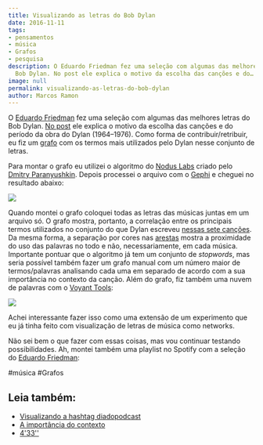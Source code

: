 ```yaml
---
title: Visualizando as letras do Bob Dylan
date: 2016-11-11
tags:
- pensamentos
- música
- Grafos
- pesquisa
description: O Eduardo Friedman fez uma seleção com algumas das melhores letras do
  Bob Dylan. No post ele explica o motivo da escolha das canções e do…
image: null
permalink: visualizando-as-letras-do-bob-dylan
author: Marcos Ramon
---
```

O [Eduardo Friedman](https://medium.com/u/4c7cd2bb169b) fez uma seleção com algumas das melhores letras do Bob Dylan. [No post](https://cabineliteraria.com.br/melhores-letras-do-dylan-1964-1976-4f7715f25940#.1tgafgnht) ele explica o motivo da escolha das canções e do período da obra do Dylan (1964–1976). Como forma de contribuir/retribuir, eu fiz um [grafo](https://pt.wikipedia.org/wiki/Teoria_dos_grafos) com os termos mais utilizados pelo Dylan nesse conjunto de letras.

Para montar o grafo eu utilizei o algoritmo do [Nodus Labs](http://noduslabs.com/) criado pelo [Dmitry Paranyushkin](https://www.facebook.com/deemeetree?fref=ts). Depois processei o arquivo com o [Gephi](https://gephi.org/) e cheguei no resultado abaixo:

<img src="/assets/img/visualizando-as-letras-do-bob dylan-medium-1.png">

Quando montei o grafo coloquei todas as letras das músicas juntas em um arquivo só. O grafo mostra, portanto, a correlação entre os principais termos utilizados no conjunto do que Dylan escreveu [nessas sete canções](https://drive.google.com/open?id=1kbZfpERvNFRUEAWwX7inKH-bJJn8MerFx0noOCqljmM). Da mesma forma, a separação por cores nas [arestas](https://pt.wikipedia.org/wiki/Aresta) mostra a proximidade do uso das palavras no todo e não, necessariamente, em cada música. Importante pontuar que o algoritmo já tem um conjunto de _stopwords_, mas seria possível também fazer um grafo manual com um número maior de termos/palavras analisando cada uma em separado de acordo com a sua importância no contexto da canção. Além do grafo, fiz também uma nuvem de palavras com o [Voyant Tools](https://voyant-tools.org/):

<img src="/assets/img/visualizando-as-letras-do-bob dylan-medium-2.png">

Achei interessante fazer isso como uma extensão de um experimento que eu já tinha feito com visualização de letras de música como networks.

Não sei bem o que fazer com essas coisas, mas vou continuar testando possibilidades. Ah, montei também uma playlist no Spotify com a seleção do [Eduardo Friedman](https://medium.com/u/4c7cd2bb169b):

#música #Grafos<div class="leia-tambem" markdown="1">
## Leia também:

- <a href="/visualizando-a-hashtag-diadopodcast">Visualizando a hashtag diadopodcast</a>
- <a href="/a-importancia-do-contexto">A importância do contexto</a>
- <a href="/433">4'33''</a>
</div>